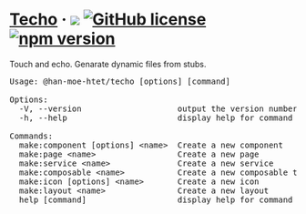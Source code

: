 # [Techo](https://github.com/HanMoeHtet/techo) &middot; ![](https://github.com/HanMoeHtet/techo/actions/workflows/main.yml/badge.svg) [![GitHub license](https://img.shields.io/badge/license-MIT-blue.svg)](./LICENSE) [![npm version](https://img.shields.io/npm/v/@han-moe-htet/techo.svg?style=flat)](https://www.npmjs.com/package/@han-moe-htet/techo) 

Touch and echo. Genarate dynamic files from stubs. 

<pre>Usage: @han-moe-htet/techo [options] [command]

Options:
  -V, --version                    output the version number
  -h, --help                       display help for command

Commands:
  make:component [options] &lt;name&gt;  Create a new component
  make:page &lt;name&gt;                 Create a new page
  make:service &lt;name&gt;              Create a new service
  make:composable &lt;name&gt;           Create a new composable that contains related hooks, contexts, providers, HOCs
  make:icon [options] &lt;name&gt;       Create a new icon
  make:layout &lt;name&gt;               Create a new layout
  help [command]                   display help for command</pre>